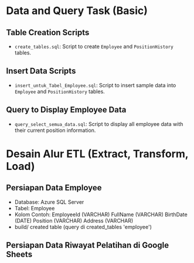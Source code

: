 # Data and Query Task (Basic)

## Table Creation Scripts
- `create_tables.sql`: Script to create `Employee` and `PositionHistory` tables.

## Insert Data Scripts
- `insert_untuk_Tabel_Employee.sql`: Script to insert sample data into `Employee` and `PositionHistory` tables.

## Query to Display Employee Data
- `query_select_semua_data.sql`: Script to display all employee data with their current position information.

# Desain Alur ETL (Extract, Transform, Load)

## Persiapan Data Employee
- Database: Azure SQL Server
- Tabel: Employee
- Kolom Contoh:
EmployeeId (VARCHAR)
FullName (VARCHAR)
BirthDate (DATE)
Position (VARCHAR)
Address (VARCHAR)
- build/ created table (query di created_tables 'employee')

## Persiapan Data Riwayat Pelatihan di Google Sheets
